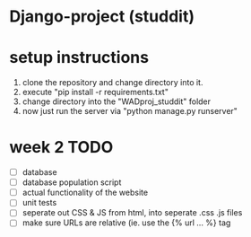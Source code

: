 # Django-project (studdit)

# setup instructions
1. clone the repository and change directory into it.
2. execute "pip install -r requirements.txt"
3. change directory into the "WADproj_studdit" folder
4. now just run the server via "python manage.py runserver"


# week 2 TODO
- [ ] database
- [ ] database population script
- [ ] actual functionality of the website
- [ ] unit tests
- [ ] seperate out CSS & JS from html, into seperate .css .js files
- [ ] make sure URLs are relative (ie. use the {% url ... %} tag
